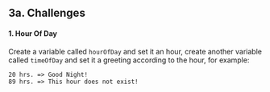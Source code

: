 ## 3a. Challenges

#### 1. Hour Of Day

Create a variable called `hourOfDay` and set it an hour, create another variable called `timeOfDay` and set it a greeting according to the hour, for example:

```
20 hrs. => Good Night!
89 hrs. => This hour does not exist!
```
